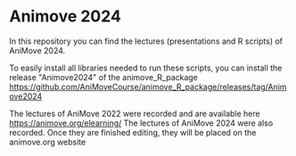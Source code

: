 # Animove 2024

In this repository you can find the lectures (presentations and R scripts) of AniMove 2024.

To easily install all libraries needed to run these scripts, you can install the release "Animove2024" of the animove_R_package https://github.com/AniMoveCourse/animove_R_package/releases/tag/Animove2024

The lectures of AniMove 2022 were recorded and are available here https://animove.org/elearning/
The lectures of AniMove 2024 were also recorded. Once they are finished editing, they will be placed on the animove.org website
